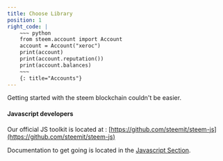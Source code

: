 ```yaml
---
title: Choose Library
position: 1
right_code: |
    ~~~ python
    from steem.account import Account
    account = Account("xeroc")
    print(account)
    print(account.reputation())
    print(account.balances)
    ~~~
    {: title="Accounts"}
---
```


Getting started with the steem blockchain couldn't be easier.  

#### Javascript developers

Our official JS toolkit is located at : [https://github.com/steemit/steem-js](https://github.com/steemit/steem-js)

Documentation to get going is located in the [Javascript Section](#javascriptgetting_started).

